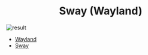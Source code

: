 <h1 align="center">
  Sway (Wayland)
</h1>

![result](sway.png)

* [Wayland](https://wayland.freedesktop.org/)
* [Sway](https://swaywm.org/)
